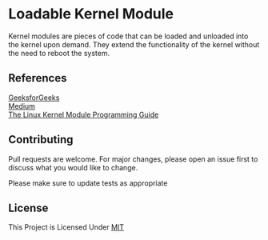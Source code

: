 # Loadable Kernel Module

Kernel modules are pieces of code that can be loaded and unloaded into the kernel upon demand. They extend the functionality of the kernel without the need to reboot the system.

## References
[GeeksforGeeks](https://www.geeksforgeeks.org/linux-kernel-module-programming-hello-world-program/)<br />
[Medium](https://blog.sourcerer.io/writing-a-simple-linux-kernel-module-d9dc3762c234)
<br />
[The Linux Kernel Module Programming Guide](https://www.tldp.org/LDP/lkmpg/2.6/html/x121.html)

## Contributing
Pull requests are welcome. For major changes, please open an issue first to discuss what you would like to change.

Please make sure to update tests as appropriate

## License
This Project is Licensed Under [MIT](https://choosealicense.com/licenses/mit/)
